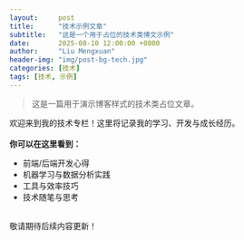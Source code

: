 ```yaml
---
layout:     post
title:      "技术示例文章"
subtitle:   "这是一个用于占位的技术类博文示例"
date:       2025-08-10 12:00:00 +0800
author:     "Liu Mengxuan"
header-img: "img/post-bg-tech.jpg"
categories: [技术]
tags: [技术, 示例]
---
```


> 这是一篇用于演示博客样式的技术类占位文章。

<p>欢迎来到我的技术专栏！这里将记录我的学习、开发与成长经历。
<br>
<br><b>你可以在这里看到：</b>
<ul>
  <li>前端/后端开发心得</li>
  <li>机器学习与数据分析实践</li>
  <li>工具与效率技巧</li>
  <li>技术随笔与思考</li>
</ul>
<br>敬请期待后续内容更新！</p>
